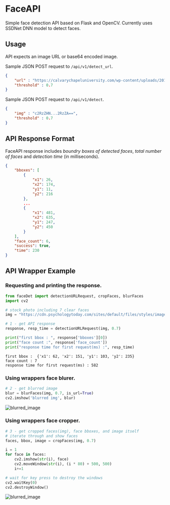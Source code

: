 # FaceAPI

Simple face detection API based on Flask and OpenCV.
Currently uses SSDNet DNN model to detect faces.

## Usage
API expects an image URL or base64 encoded image.

Sample JSON POST request to `/api/v1/detect_url`.
```json
{
	"url" : "https://calvarychapeluniversity.com/wp-content/uploads/2011/04/CCU-GROUP41.jpg",
	"threshold" : 0.7
}
``` 
Sample JSON POST request to `/api/v1/detect`.
```json
{
	"img" : "c2RzZHN...2RzZA==",
	"threshold" : 0.7
}
``` 
## API Response Format
FaceAPI response includes _boundry boxes of detected faces_, _total number of faces_ and _detection time_ (in milliseconds).
```json
{
    "bboxes": [
        {
            "x1": 26,
            "x2": 174,
            "y1": 11,
            "y2": 216
        },
        ...
        {
            "x1": 481,
            "x2": 635,
            "y1": 247,
            "y2": 450
        }
    ],
    "face_count": 6,
    "success": true,
    "time": 230
}
```
## API Wrapper Example

### Requesting and printing the response.
```python
from faceDet import detectionURLRequest, cropFaces, blurFaces
import cv2 

# stock photo including 7 clear faces
img = "https://cdn.psychologytoday.com/sites/default/files/styles/image-article_inline_full/public/field_blog_entry_teaser_image/people%20laughing_0.jpg"

# 1 - get API response
response, resp_time = detectionURLRequest(img, 0.7)

print("first bbox : ", response['bboxes'][0])
print("face count :", response['face_count'])
print("response time for first request(ms) :", resp_time)
```
```
first bbox :  {'x1': 62, 'x2': 151, 'y1': 103, 'y2': 235}
face count : 7
response time for first request(ms) : 582
```
### Using wrappers face blurer.

```python
# 2 - get blurred image
blur = blurFaces(img, 0.7, is_url=True)
cv2.imshow('blurred img', blur)
```

![blurred_image](http://puu.sh/DJ52A/1dc5e50c11.jpg)

### Using wrappers face cropper.
```python
# 3 - get cropped faces(img), face bboxes, and image itself
# iterate through and show faces
faces, bbox, image = cropFaces(img, 0.7)

i = 1
for face in faces:
    cv2.imshow(str(i), face)
    cv2.moveWindow(str(i), (i * 80) + 500, 500)
    i+=1

# wait for key press to destroy the windows
cv2.waitKey(0)
cv2.destroyWindow()
```

![blurred_image](http://puu.sh/DJ577/eb811e8345.jpg)

